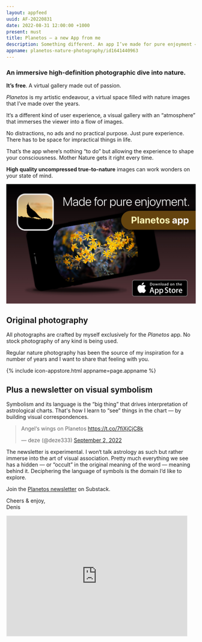 ```yaml
---
layout: appfeed
uuid: AF-20220831
date: 2022-08-31 12:00:00 +1000
present: must
title: Planetos – a new App from me
description: Something different. An app I’ve made for pure enjoyment — try out Planetos — a high-definition virtual gallery devoted to Nature. It’s free.
appname: planetos-nature-photography/id1641440963
---
```


### An immersive high-definition photographic dive into nature.

**It’s free**. A virtual gallery made out of passion.

_Planetos_ is my artistic endeavour, a virtual space filled with nature images that I’ve made over the years.

It‘s a different kind of user experience, a visual gallery with an “atmosphere” that immerses the viewer into a flow of images.

No distractions, no ads and no practical purpose. Just pure experience. There has to be space for impractical things in life.

That’s the app where’s nothing “to do” but allowing the experience to shape your consciousness. Mother Nature gets it right every time.

**High quality uncompressed true-to-nature** images can work wonders on your state of mind.

<a href="https://apps.apple.com/au/app/{{ page.appname }}"><img src="/images/apps/planetos-app-banner.jpg" alt="Planetos nature photography app for iPhone"></a>

## Original photography

All photographs are crafted by myself exclusively for the _Planetos_ app. No stock photography of any kind is being used.

Regular nature photography has been the source of my inspiration for a number of years and I want to share that feeling with you.

{% include icon-appstore.html appname=page.appname %}

## Plus a newsletter on visual symbolism

Symbolism and its language is the “big thing” that drives interpretation of astrological charts. That's how I learn to “see” things in the chart — by building visual correspondences.

<blockquote class="twitter-tweet" data-theme="light"><p lang="en" dir="ltr">Angel‘s wings on Planetos <a href="https://t.co/7fiXjCjC8k">https://t.co/7fiXjCjC8k</a></p>&mdash; deze (@deze333) <a href="https://twitter.com/deze333/status/1565664996163567616?ref_src=twsrc%5Etfw">September 2, 2022</a></blockquote> <script async src="https://platform.twitter.com/widgets.js" charset="utf-8"></script>

The newsletter is experimental. I won‘t talk astrology as such but rather immerse into the art of visual association. Pretty much everything we see has a hidden — or “occult” in the original meaning of the word — meaning behind it. Deciphering the language of symbols is the domain I‘d like to explore.

Join the [Planetos newsletter](https://planetos.substack.com/) on Substack.

Cheers & enjoy,  
Denis

<iframe src="https://planetos.substack.com/embed" width="480" height="320" style="border:1px solid #EEE; background:white;" frameborder="0" scrolling="no"></iframe>
